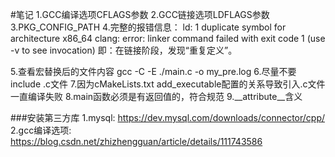 #笔记
1.GCC编译选项CFLAGS参数
2.GCC链接选项LDFLAGS参数
3.PKG_CONFIG_PATH
4.完整的报错信息： ld: 1 duplicate symbol for architecture x86_64  clang: error: linker command failed with exit code 1 (use -v to see invocation)
即：在链接阶段，发现“重复定义”。

5.查看宏替换后的文件内容
gcc -C -E ./main.c -o my_pre.log
6.尽量不要include .c文件
7.因为cMakeLists.txt add_executable配置的关系导致引入.c文件一直编译失败
8.main函数必须是有返回值的，符合规范
9.__attribute__含义


###安装第三方库
1.mysql: https://dev.mysql.com/downloads/connector/cpp/
2.gcc编译选项: https://blog.csdn.net/zhizhengguan/article/details/111743586